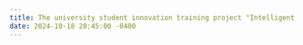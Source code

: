 ```yaml
---
title: The university student innovation training project "Intelligent Detection System for Early Cancer under Digestive Endoscopy Based on Deep Learning" was approved as a <strong>national-level</strong> project and received an <strong>excellent completion award</strong>
date: 2024-10-18 20:45:00 -0400
---
```

